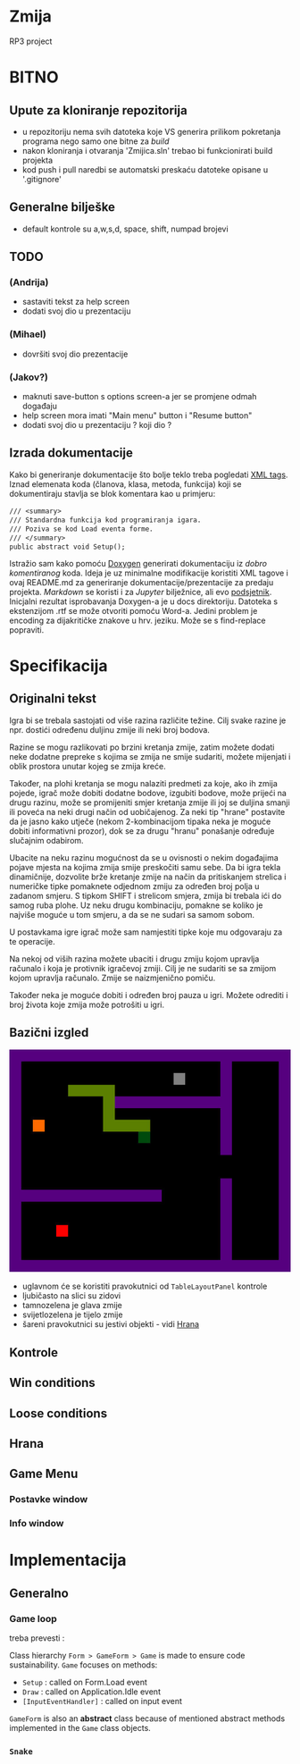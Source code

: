 # Zmija 
RP3 project
# BITNO
## Upute za kloniranje repozitorija
* u repozitoriju nema svih datoteka koje VS generira prilikom pokretanja programa nego samo one bitne za *build*
* nakon kloniranja i otvaranja 'Zmijica.sln' trebao bi funkcionirati build projekta
* kod push i pull naredbi se automatski preskaću datoteke opisane u '.gitignore'

## Generalne bilješke
* default kontrole su a,w,s,d, space, shift, numpad brojevi

## TODO
### (Andrija)
* sastaviti tekst za help screen
* dodati svoj dio u prezentaciju

### (Mihael)
* dovršiti svoj dio prezentacije

### (Jakov?)
* maknuti save-button s options screen-a jer se promjene odmah događaju
* help screen mora imati "Main menu" button i "Resume button"
* dodati svoj dio u prezentaciju ? koji dio ?

## Izrada dokumentacije
Kako bi generiranje dokumentacije što bolje teklo treba pogledati [XML tags](https://learn.microsoft.com/en-us/dotnet/csharp/language-reference/xmldoc/recommended-tags#general-tags).
Iznad elemenata koda (članova, klasa, metoda, funkcija) koji se dokumentiraju stavlja se blok komentara kao u primjeru:
```
/// <summary>
/// Standardna funkcija kod programiranja igara.
/// Poziva se kod Load eventa forme. 
/// </summary>
public abstract void Setup();
```
Istražio sam kako pomoću [Doxygen](https://www.doxygen.nl/index.html) generirati dokumentaciju iz *dobro komentiranog* koda.
Ideja je uz minimalne modifikacije koristiti XML tagove i ovaj README.md za generiranje dokumentacije/prezentacije za predaju projekta. 
*Markdown* se koristi i za *Jupyter* bilježnice, ali evo [podsjetnik](https://docs.github.com/en/get-started/writing-on-github/getting-started-with-writing-and-formatting-on-github/basic-writing-and-formatting-syntax). Inicjalni rezultat isprobavanja Doxygen-a je u docs direktoriju. Datoteka s ekstenzijom .rtf se može otvoriti pomoću Word-a. Jedini problem je encoding za dijakritičke znakove u hrv. jeziku. Može se s find-replace popraviti.

# Specifikacija

## Originalni tekst
Igra bi se trebala sastojati od više razina različite težine. Cilj svake razine je npr. dostići određenu duljinu zmije ili neki broj bodova. 

Razine se mogu razlikovati po brzini kretanja zmije, zatim možete dodati neke dodatne prepreke s kojima se zmija ne smije sudariti, možete mijenjati i oblik prostora unutar kojeg se zmija kreće. 

Također, na plohi kretanja se mogu nalaziti predmeti za koje, ako ih zmija pojede, igrač može dobiti dodatne bodove, izgubiti bodove, može prijeći na drugu razinu, može se promijeniti
smjer kretanja zmije ili joj se duljina smanji ili poveća na neki drugi način od uobičajenog. Za neki tip "hrane" postavite da je jasno kako utječe (nekom 2-kombinacijom tipaka neka je moguće dobiti informativni prozor), dok se za drugu "hranu" ponašanje određuje slučajnim odabirom. 

Ubacite na neku razinu mogućnost da se u ovisnosti o nekim događajima pojave mjesta na kojima zmija smije preskočiti samu sebe. Da bi igra tekla dinamičnije, dozvolite brže kretanje zmije na način da pritiskanjem strelica i numeričke tipke pomaknete odjednom zmiju za određen broj polja u zadanom smjeru. S tipkom SHIFT i strelicom smjera, zmija bi trebala ići do samog ruba plohe. Uz neku drugu kombinaciju, pomakne se koliko je najviše moguće u tom smjeru, a da se ne sudari sa samom sobom. 

U postavkama igre igrač može sam namjestiti tipke koje mu odgovaraju za te operacije. 

Na nekoj od viših razina možete ubaciti i drugu zmiju kojom upravlja računalo i koja je protivnik igračevoj zmiji. Cilj je ne sudariti se sa zmijom kojom upravlja računalo. Zmije se naizmjenično pomiču. 

Također neka je moguće dobiti i određen broj pauza u igri. Možete odrediti i broj života koje zmija može potrošiti u igri.

## Bazični izgled
![basic_look](assets/Snake_basic_look.jpg)
* uglavnom će se koristiti pravokutnici od `TableLayoutPanel` kontrole
* ljubičasto na slici su zidovi
* tamnozelena je glava zmije
* svijetlozelena je tijelo zmije
* šareni pravokutnici su jestivi objekti - vidi [Hrana](#hrana)
## Kontrole
## Win conditions
## Loose conditions
## Hrana
## Game Menu
### Postavke window
### Info window

# Implementacija
## Generalno
### Game loop
treba prevesti : 

Class hierarchy `Form > GameForm > Game` is made to ensure code sustainability. `Game` focuses on methods:
* `Setup` : called on Form.Load event
* `Draw` : called on Application.Idle event
* `[InputEventHandler]` : called on input event

`GameForm` is also an **abstract** class because of mentioned abstract methods implemented in the `Game` class objects.
### `Snake`
